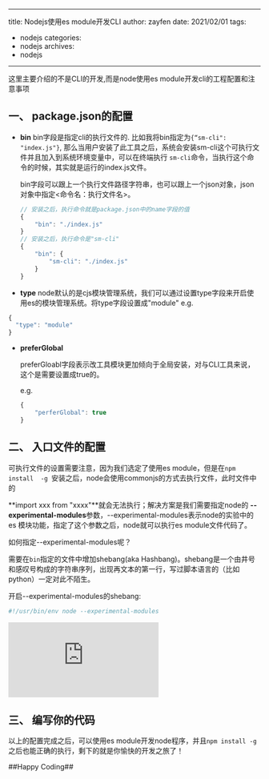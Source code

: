 ------
title: Nodejs使用es module开发CLI
author: zayfen
date: 2021/02/01
tags:
- nodejs
categories:
- nodejs
archives:
- nodejs
------


这里主要介绍的不是CLI的开发,而是node使用es module开发cli的工程配置和注意事项

<!-- more -->

## 一、 package.json的配置

* **bin**
  bin字段是指定cli的执行文件的. 比如我将bin指定为`{“sm-cli": "index.js"}`, 那么当用户安装了此工具之后，系统会安装sm-cli这个可执行文件并且加入到系统环境变量中，可以在终端执行
  `sm-cli`命令，当执行这个命令的时候，其实就是运行的index.js文件。

  bin字段可以跟上一个执行文件路径字符串，也可以跟上一个json对象，json对象中指定<命令名：执行文件名>。

  ```js
  // 安装之后，执行命令就是package.json中的name字段的值
  {
      "bin": "./index.js"
  }
  // 安装之后，执行命令是"sm-cli"
  {
      "bin": {
          "sm-cli": "./index.js"
      }
  }
  ```

  


* **type**
  node默认的是cjs模块管理系统，我们可以通过设置type字段来开启使用es的模块管理系统。将type字段设置成"module"
  e.g.

```javascript
{
  "type": "module"
}
```

* **preferGlobal**

  preferGloabl字段表示改工具模块更加倾向于全局安装，对与CLI工具来说，这个是需要设置成true的。

  e.g.

  ```javascript
  {
      "perferGlobal": true
  }
  ```

  

## 二、 入口文件的配置

可执行文件的设置需要注意，因为我们选定了使用es module，但是在`npm install  -g `安装之后，node会使用commonjs的方式去执行文件，此时文件中的

**import xxx from "xxxx"**就会无法执行；解决方案是我们需要指定node的 **--experimental-modules**参数，--experimental-modules表示node的实验中的es 模块功能，指定了这个参数之后，node就可以执行es module文件代码了。



如何指定--experimental-modules呢？

需要在`bin`指定的文件中增加shebang(aka Hashbang)。shebang是一个由井号和感叹号构成的字符串序列，出现再文本的第一行，写过脚本语言的（比如python）一定对此不陌生。

开启--experimental-modules的shebang:

```bash
#!/usr/bin/env node --experimental-modules
```

![代码示范](https://kodbox.zayfen.com/index.php?explorer/share/fileOut&shareID=6MsdbC0Q&path=%7BshareItemLink%3A6MsdbC0Q%7D%2F)


## 三、 编写你的代码

以上的配置完成之后，可以使用es module开发node程序，并且`npm install -g`之后也能正确的执行，剩下的就是你愉快的开发之旅了！



\#\#Happy Coding\#\#